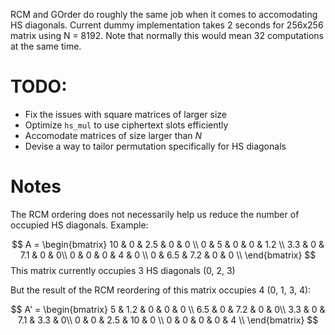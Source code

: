 RCM and GOrder do roughly the same job when it comes to accomodating HS diagonals. 
Current dummy implementation takes 2 seconds for 256x256 matrix using N = 8192. Note that normally this would mean 32 computations at the same time.

# TODO:
- Fix the issues with square matrices of larger size
- Optimize `hs_mul` to use ciphertext slots efficiently
- Accomodate matrices of size larger than $N$
- Devise a way to tailor permutation specifically for HS diagonals

# Notes 

The RCM ordering does not necessarily help us reduce the number of occupied HS diagonals. Example:

$$
A = \begin{bmatrix}
10 & 0 & 2.5 & 0 & 0 \\
0 & 5 & 0 & 0 & 1.2 \\
3.3 & 0 & 7.1 & 0 & 0\\
0 & 0 & 0 & 4 & 0 \\
0 & 6.5 & 7.2 & 0 & 0 \\
\end{bmatrix}
$$
This matrix currently occupies 3 HS diagonals (0, 2, 3)

But the result of the RCM reordering of this matrix occupies 4 (0, 1, 3, 4):

$$
A' = \begin{bmatrix}
5 & 1.2 & 0 & 0 & 0 \\
6.5 & 0 & 7.2 & 0 & 0\\
3.3 & 0 & 7.1 & 3.3 & 0\\
0 & 0 & 2.5 & 10 & 0 \\
0 & 0 & 0 & 0 & 4 \\
\end{bmatrix}
$$


